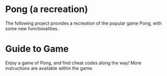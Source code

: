 # Pong (a recreation)
The following project provides a recreation of the popular game Pong, with some new functionalities.

# Guide to Game
Enjoy a game of Pong, and find cheat codes along the way! More instructions are available within the game.

